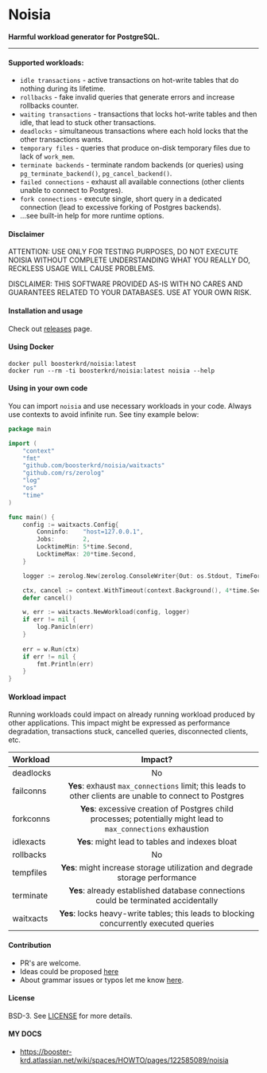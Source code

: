 # Noisia

**Harmful workload generator for PostgreSQL.**

---

#### Supported workloads:
- `idle transactions` - active transactions on hot-write tables that do nothing during its lifetime.
- `rollbacks` - fake invalid queries that generate errors and increase rollbacks counter.
- `waiting transactions` - transactions that locks hot-write tables and then idle, that lead to stuck other transactions.
- `deadlocks` - simultaneous transactions where each hold locks that the other transactions wants.
- `temporary files` - queries that produce on-disk temporary files due to lack of `work_mem`.
- `terminate backends` - terminate random backends (or queries) using `pg_terminate_backend()`, `pg_cancel_backend()`.
- `failed connections` - exhaust all available connections (other clients unable to connect to Postgres).
- `fork connections` - execute single, short query in a dedicated connection (lead to excessive forking of Postgres backends).
- ...see built-in help for more runtime options.

#### Disclaimer

ATTENTION: USE ONLY FOR TESTING PURPOSES, DO NOT EXECUTE NOISIA WITHOUT COMPLETE UNDERSTANDING WHAT YOU REALLY DO, RECKLESS USAGE WILL CAUSE PROBLEMS.

DISCLAIMER: THIS SOFTWARE PROVIDED AS-IS WITH NO CARES AND GUARANTEES RELATED TO YOUR DATABASES. USE AT YOUR OWN RISK.


#### Installation and usage
Check out [releases](https://github.com/lesovsky/noisia/releases) page.
 
#### Using Docker
```shell script
docker pull boosterkrd/noisia:latest
docker run --rm -ti boosterkrd/noisia:latest noisia --help
```

#### Using in your own code
You can import `noisia` and use necessary workloads in your code. Always use contexts to avoid infinite run. See tiny example below:

```go
package main

import (
	"context"
	"fmt"
	"github.com/boosterkrd/noisia/waitxacts"
	"github.com/rs/zerolog"
	"log"
	"os"
	"time"
)

func main() {
	config := waitxacts.Config{
		Conninfo:    "host=127.0.0.1",
		Jobs:        2,
		LocktimeMin: 5*time.Second,
		LocktimeMax: 20*time.Second,
	}

	logger := zerolog.New(zerolog.ConsoleWriter{Out: os.Stdout, TimeFormat: time.RFC3339}).Level(zerolog.InfoLevel).With().Timestamp().Logger()

	ctx, cancel := context.WithTimeout(context.Background(), 4*time.Second)
	defer cancel()

	w, err := waitxacts.NewWorkload(config, logger)
	if err != nil {
		log.Panicln(err)
	}
	
	err = w.Run(ctx)
	if err != nil {
		fmt.Println(err)
	}
}
```

#### Workload impact

Running workloads could impact on already running workload produced by other applications. This impact might be expressed as performance degradation, transactions stuck, cancelled queries, disconnected clients, etc.

| Workload  | Impact? |
| :---         |     :---:      |
| deadlocks  | No  |
| failconns  | **Yes**: exhaust `max_connections` limit; this leads to other clients are unable to connect to Postgres |
| forkconns  | **Yes**: excessive creation of Postgres child processes; potentially might lead to `max_connections` exhaustion |
| idlexacts  | **Yes**: might lead to tables and indexes bloat |
| rollbacks  | No  |
| tempfiles  | **Yes**: might increase storage utilization and degrade storage performance  |
| terminate  | **Yes**: already established database connections could be terminated accidentally  |
| waitxacts  | **Yes**: locks heavy-write tables; this leads to blocking concurrently executed queries  |

#### Contribution
- PR's are welcome.
- Ideas could be proposed [here](https://github.com/boosterkrd/noisia/discussions)
- About grammar issues or typos let me know [here](https://github.com/boosterkrd/noisia/discussions/8).

#### License
BSD-3. See [LICENSE](LICENSE) for more details.

#### MY DOCS
-  https://booster-krd.atlassian.net/wiki/spaces/HOWTO/pages/122585089/noisia